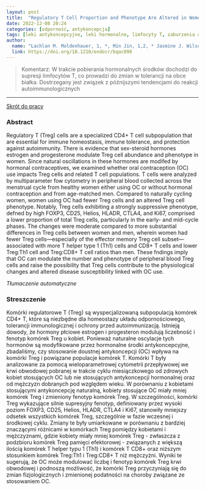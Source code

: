 ```yaml
---
layout: post
title:  "Regulatory T Cell Proportion and Phenotype Are Altered in Women Using Oral Contraception "
date: 2022-12-08 20:24
categories: [odporność, antykoncepcja]
tags: [leki antykoncepcyjne, leki hormonalne, limfocyty T, zaburzenia autoimmunologiczne]
author:
  name: "Lachlan M. Moldenhauer, 1, *, Min Jin, 1,2, * Jasmine J. Wilson, 1, Ella S. Green, 1, David J. Sharkey, 1, Mark D. Salkeld, 1 Thomas C. Bristow, 1 M. Louise Hull, 3, Gustaaf A. Dekker, 3,4 and Sarah A. Robertson1, "
  link: https://doi.org/10.1210/endocr/bqac098
---
```


> Komentarz: 
> W trakcie pobierania hormonalnych środków dochodzi do supresji limfocytów T, co prowadzi do zmian w tolerancji na obce białka.
> Dostrzegany jest związek z późnijszymi tendencjami do reakcji autoimmunologicznych
<hr>

[Skrót do pracy](https://academic.oup.com/endo/article/163/9/bqac098/6628694) 

### Abstract
Regulatory T (Treg) cells are a specialized CD4+ T cell subpopulation that are essential for immune homeostasis, immune tolerance, and protection against autoimmunity. There is evidence that sex-steroid hormones estrogen and progesterone modulate Treg cell abundance and phenotype in women. Since natural oscillations in these hormones are modifed by hormonal contraceptives, we examined whether oral contraception (OC) use impacts Treg cells and related T cell populations. T cells were analyzed by multiparameter fow cytometry in peripheral blood collected across the menstrual cycle from healthy women either using OC or without hormonal contraception and from age-matched men. Compared to naturally cycling women, women using OC had fewer Treg cells and an altered Treg cell phenotype. Notably, Treg cells exhibiting a strongly suppressive phenotype, defned by high FOXP3, CD25, Helios, HLADR, CTLA4, and Ki67, comprised a lower proportion of total Treg cells, particularly in the early- and mid-cycle phases. The changes were moderate compared to more substantial differences in Treg cells between women and men, wherein women had fewer Treg cells—especially of the effector memory Treg cell subset—associated with more T helper type 1 (Th1) cells and CD8+ T cells and lower Treg:Th1 cell and Treg:CD8+ T cell ratios than men. These fndings imply that OC can modulate the number and phenotype of peripheral blood Treg cells and raise the possibility that Treg cells contribute to the physiological changes and altered disease susceptibility linked with OC use.

*Tłumaczenie automatyczne*

### Streszczenie
Komórki regulatorowe T (Treg) są wyspecjalizowaną subpopulacją komórek CD4+ T, które są niezbędne dla homeostazy układu odpornościowego, tolerancji immunologicznej i ochrony przed autoimmunizacją. Istnieją dowody, że hormony płciowe estrogen i progesteron modulują liczebność i fenotyp komórek Treg u kobiet. Ponieważ naturalne oscylacje tych hormonów są modyfikowane przez hormonalne środki antykoncepcyjne, zbadaliśmy, czy stosowanie doustnej antykoncepcji (OC) wpływa na komórki Treg i powiązane populacje komórek T. Komórki T były analizowane za pomocą wieloparametrowej cytometrii przepływowej we krwi obwodowej pobranej w trakcie cyklu miesiączkowego od zdrowych kobiet stosujących OC lub nie stosujących antykoncepcji hormonalnej oraz od mężczyzn dobranych pod względem wieku. W porównaniu z kobietami stosującymi antykoncepcję naturalną, kobiety stosujące OC miały mniej komórek Treg i zmieniony fenotyp komórek Treg. W szczególności, komórki Treg wykazujące silnie supresyjny fenotyp, definiowany przez wysoki poziom FOXP3, CD25, Helios, HLADR, CTLA4 i Ki67, stanowiły mniejszy odsetek wszystkich komórek Treg, szczególnie w fazie wczesnej i środkowej cyklu. Zmiany te były umiarkowane w porównaniu z bardziej znaczącymi różnicami w komórkach Treg pomiędzy kobietami i mężczyznami, gdzie kobiety miały mniej komórek Treg - zwłaszcza z podzbioru komórek Treg pamięci efektorowej - związanych z większą ilością komórek T helper typu 1 (Th1) i komórek T CD8+ oraz niższym stosunkiem komórek Treg:Th1 i Treg:CD8+ T niż mężczyźni. Wyniki te sugerują, że OC może modulować liczbę i fenotyp komórek Treg krwi obwodowej i podnoszą możliwość, że komórki Treg przyczyniają się do zmian fizjologicznych i zmienionej podatności na choroby związane ze stosowaniem OC.
